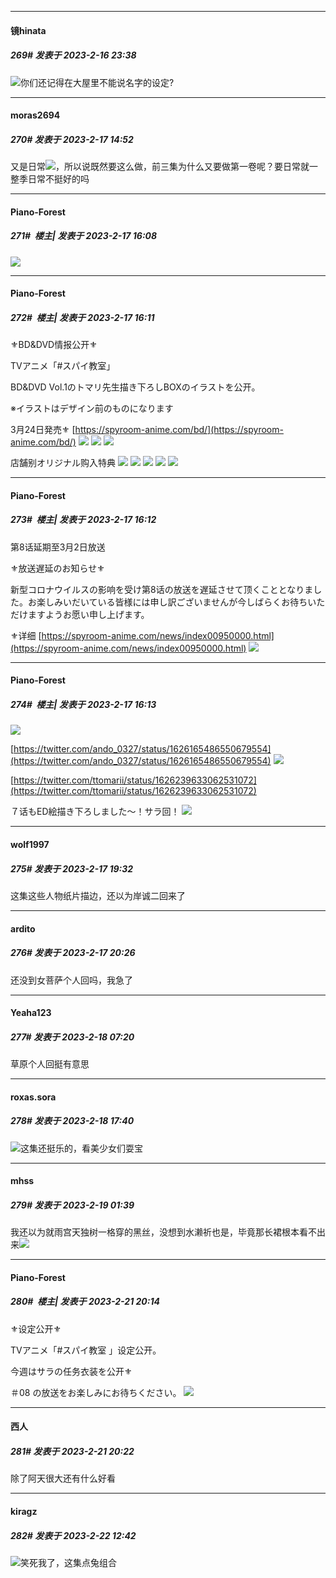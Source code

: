 
*****

####  镜hinata  
##### 269#       发表于 2023-2-16 23:38

<img src="https://static.saraba1st.com/image/smiley/face2017/001.png" referrerpolicy="no-referrer">你们还记得在大屋里不能说名字的设定?


*****

####  moras2694  
##### 270#       发表于 2023-2-17 14:52

又是日常<img src="https://static.saraba1st.com/image/smiley/face2017/009.gif" referrerpolicy="no-referrer">，所以说既然要这么做，前三集为什么又要做第一卷呢？要日常就一整季日常不挺好的吗


*****

####  Piano-Forest  
##### 271#         楼主| 发表于 2023-2-17 16:08

<img src="https://p.sda1.dev/9/3c3934b511cce6a262462f1cce05dddd/20230217_155849.jpg" referrerpolicy="no-referrer">


*****

####  Piano-Forest  
##### 272#         楼主| 发表于 2023-2-17 16:11

⚜️BD&amp;DVD情报公开⚜️

TVアニメ「#スパイ教室」

BD&amp;DVD Vol.1のトマリ先生描き下ろしBOXのイラストを公开。

※イラストはデザイン前のものになります

3月24日発売⚜️
[https://spyroom-anime.com/bd/](https://spyroom-anime.com/bd/)
<img src="https://p.sda1.dev/9/0cc1ae7e3f02933e3eac44d2a2500d5c/00000206.jpg" referrerpolicy="no-referrer">
<img src="https://p.sda1.dev/9/932d2aaaa5d2893c9711eec44639adb6/20230217_160219.jpg" referrerpolicy="no-referrer">
<img src="https://p.sda1.dev/9/94262e74f8a6a365c1d62421fcc71f30/20230217_160220.jpg" referrerpolicy="no-referrer">

店舗别オリジナル购入特典
<img src="https://p.sda1.dev/9/222ec7d4594e8d1c2c1be4515194297e/kadokawa.jpg" referrerpolicy="no-referrer">
<img src="https://p.sda1.dev/9/1055ac041950629e387fc8d8fb7f9bcb/amazon.jpg" referrerpolicy="no-referrer">
<img src="https://p.sda1.dev/9/c959d40c32afd4a587c325bd7f384869/animate.jpg" referrerpolicy="no-referrer">
<img src="https://p.sda1.dev/9/b38b60805bff717ca1171d22e9b17c07/gamers.jpg" referrerpolicy="no-referrer">
<img src="https://p.sda1.dev/9/71ec1a5175234c025f9f6e013277b8c9/sofmap _1_.jpg" referrerpolicy="no-referrer">

*****

####  Piano-Forest  
##### 273#         楼主| 发表于 2023-2-17 16:12

第8话延期至3月2日放送

⚜️放送遅延のお知らせ⚜️

新型コロナウイルスの影响を受け第8话の放送を遅延させて顶くこととなりました。お楽しみいだいている皆様には申し訳ございませんが今しばらくお待ちいただけますようお愿い申し上げます。

⚜️详细
[https://spyroom-anime.com/news/index00950000.html](https://spyroom-anime.com/news/index00950000.html)
<img src="https://p.sda1.dev/9/4827d2d7ad8adb8e7902432e3cd13123/20230217_161115.jpg" referrerpolicy="no-referrer">

*****

####  Piano-Forest  
##### 274#         楼主| 发表于 2023-2-17 16:13

<img src="https://p.sda1.dev/9/1cf91a8faf3f5ef551a236eb51aaa624/20230217_155908.jpg" referrerpolicy="no-referrer">

[https://twitter.com/ando_0327/status/1626165486550679554](https://twitter.com/ando_0327/status/1626165486550679554)
<img src="https://p.sda1.dev/9/33edf3bae921f52aba38c46e8f550b29/20230217_155911.jpg" referrerpolicy="no-referrer">

[https://twitter.com/ttomarii/status/1626239633062531072](https://twitter.com/ttomarii/status/1626239633062531072)

７话もED絵描き下ろしました～！サラ回！ 
<img src="https://p.sda1.dev/9/18a07a6f5fd7f52bb7083857ba068d89/20230217_155927.jpg" referrerpolicy="no-referrer">


*****

####  wolf1997  
##### 275#       发表于 2023-2-17 19:32

这集这些人物纸片描边，还以为岸诚二回来了


*****

####  ardito  
##### 276#       发表于 2023-2-17 20:26

还没到女菩萨个人回吗，我急了


*****

####  Yeaha123  
##### 277#       发表于 2023-2-18 07:20

草原个人回挺有意思


*****

####  roxas.sora  
##### 278#       发表于 2023-2-18 17:40

<img src="https://static.saraba1st.com/image/smiley/face2017/068.png" referrerpolicy="no-referrer">这集还挺乐的，看美少女们耍宝


*****

####  mhss  
##### 279#       发表于 2023-2-19 01:39

我还以为就雨宫天独树一格穿的黑丝，没想到水濑祈也是，毕竟那长裙根本看不出来<img src="https://static.saraba1st.com/image/smiley/face2017/037.png" referrerpolicy="no-referrer">


*****

####  Piano-Forest  
##### 280#         楼主| 发表于 2023-2-21 20:14

⚜️设定公开⚜️

TVアニメ「#スパイ教室 」设定公开。

今週はサラの任务衣装を公开⚜️

＃08 の放送をお楽しみにお待ちください。
<img src="https://p.sda1.dev/10/3680262035cf9e87a0ddaf66c35110fe/20230221_201228.jpg" referrerpolicy="no-referrer">


*****

####  西人  
##### 281#       发表于 2023-2-21 20:22

除了阿天很大还有什么好看


*****

####  kiragz  
##### 282#       发表于 2023-2-22 12:42

<img src="https://static.saraba1st.com/image/smiley/face2017/037.png" referrerpolicy="no-referrer">笑死我了，这集点兔组合


